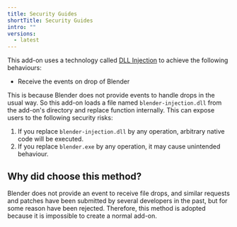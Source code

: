 ```yaml
---
title: Security Guides
shortTitle: Security Guides
intro: ""
versions:
  - latest
---
```


This add-on uses a technology called [DLL Injection](https://www.wikiwand.com/en/DLL%20injection) to achieve the following behaviours:

- Receive the events on drop of Blender

This is because Blender does not provide events to handle drops in the usual way.
So this add-on loads a file named `blender-injection.dll` from the add-on's directory and replace function internally.
This can expose users to the following security risks:

1. If you replace `blender-injection.dll` by any operation, arbitrary native code will be executed.
2. If you replace `blender.exe` by any operation, it may cause unintended behaviour.

## Why did choose this method?

Blender does not provide an event to receive file drops, and similar requests and patches have been submitted by several developers in the past, but for some reason have been rejected.
Therefore, this method is adopted because it is impossible to create a normal add-on.
